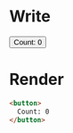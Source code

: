# Write
  <!--M#s0-0--><button>Count: 0</button><!--M/--><script>$MC=(window.$MC||[]).concat({"w":[["s0-0",0,{"renderBody":null},{"f":1}]],"t":["src/__tests__/fixtures/test-component/template.marko"]})</script>

# Render
```html
<button>
  Count: 0
</button>
```